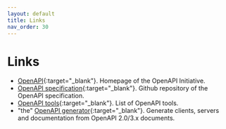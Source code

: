 ```yaml
---
layout: default
title: Links
nav_order: 30
---
```


# Links

- [OpenAPI][openapi]{:target="_blank"}. Homepage of the OpenAPI Initiative.
- [OpenAPI specification][openapi-spec]{:target="_blank"}. Github repository of the OpenAPI specification.
- [OpenAPI tools][openapi-tools]{:target="_blank"}. List of OpenAPI tools.
- "the" [OpenAPI generator][openapi-generator]{:target="_blank"}. Generate clients, servers and documentation from OpenAPI 2.0/3.x documents.

[openapi]: https://www.openapis.org/
[openapi-spec]: https://github.com/OAI/OpenAPI-Specification
[openapi-generator]: https://openapi-generator.tech/
[openapi-tools]: https://openapi.tools/
